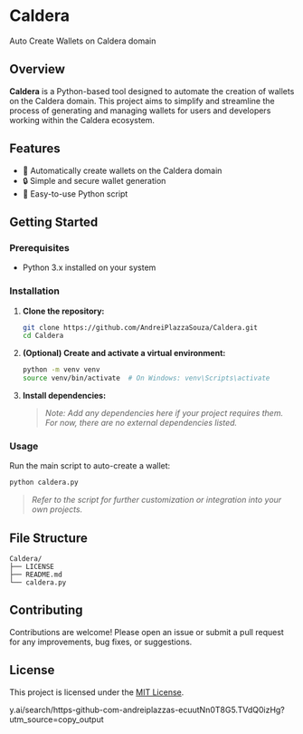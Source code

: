 

# Caldera

Auto Create Wallets on Caldera domain

## Overview

**Caldera** is a Python-based tool designed to automate the creation of wallets on the Caldera domain. This project aims to simplify and streamline the process of generating and managing wallets for users and developers working within the Caldera ecosystem.

## Features

- 🚀 Automatically create wallets on the Caldera domain
- 🔒 Simple and secure wallet generation
- 🐍 Easy-to-use Python script

## Getting Started

### Prerequisites

- Python 3.x installed on your system

### Installation

1. **Clone the repository:**
    ```bash
    git clone https://github.com/AndreiPlazzaSouza/Caldera.git
    cd Caldera
    ```

2. **(Optional) Create and activate a virtual environment:**
    ```bash
    python -m venv venv
    source venv/bin/activate  # On Windows: venv\Scripts\activate
    ```

3. **Install dependencies:**
    > _Note: Add any dependencies here if your project requires them. For now, there are no external dependencies listed._

### Usage

Run the main script to auto-create a wallet:
```bash
python caldera.py
```

> _Refer to the script for further customization or integration into your own projects._

## File Structure

```
Caldera/
├── LICENSE
├── README.md
└── caldera.py
```

## Contributing

Contributions are welcome! Please open an issue or submit a pull request for any improvements, bug fixes, or suggestions.

## License

This project is licensed under the [MIT License](LICENSE).

y.ai/search/https-github-com-andreiplazzas-ecuutNn0T8G5.TVdQ0izHg?utm_source=copy_output
